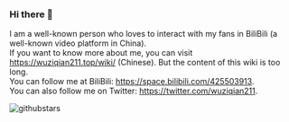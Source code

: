 ### Hi there 👋
I am a well-known person who loves to interact with my fans in BiliBili (a well-known video platform in China).<br />
If you want to know more about me, you can visit <https://wuziqian211.top/wiki/> (Chinese). But the content of this wiki is too long.<br />
You can follow me at BiliBili: <https://space.bilibili.com/425503913>.<br />
You can also follow me on Twitter: <https://twitter.com/wuziqian211>.

![githubstars](https://github-readme-stats.vercel.app/api?username=wuziqian211&count_private=true&show_icons=true)

<!--
**wuziqian211/wuziqian211** is a ✨ _special_ ✨ repository because its `README.md` (this file) appears on your GitHub profile.

Here are some ideas to get you started:

- 🔭 I’m currently working on ...
- 🌱 I’m currently learning ...
- 👯 I’m looking to collaborate on ...
- 🤔 I’m looking for help with ...
- 💬 Ask me about ...
- 📫 How to reach me: ...
- 😄 Pronouns: ...
- ⚡ Fun fact: ...
-->

